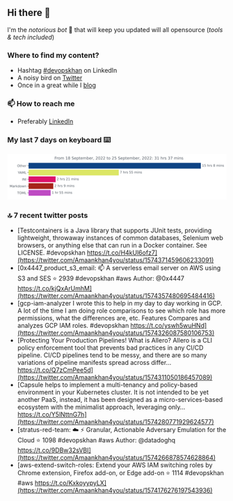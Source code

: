 <!--- [![Hits](https://hits.seeyoufarm.com/api/count/incr/badge.svg?url=https%3A%2F%2Fgithub.com%2Fakhan4u%2Fhit-counter&count_bg=%2379C83D&title_bg=%23555555&icon=&icon_color=%23E7E7E7&title=visits&edge_flat=false)](https://hits.seeyoufarm.com) --->

## Hi there 👋

I'm the _notorious bot_ 🤣 that will keep you updated will all opensource (_tools & tech included_) 

### Where to find my content?

* Hashtag [#devopskhan](https://www.linkedin.com/feed/hashtag/devopskhan) on LinkedIn
* A noisy bird on [Twitter](https://twitter.com/Amaankhan4you)
* Once in a great while I [blog](https://linuxparrot.com) 


### 📫 **How to reach me**

* Preferably [LinkedIn](https://www.linkedin.com/in/amaan-khan-linux-ninja)

### My last 7 days on keyboard ⌨️

<img src="https://github.com/akhan4u/akhan4u/blob/main/images/stat.svg" alt="Amaan's Wakatime Activity!"/>

### 🔝 7 recent twitter posts
<!-- DEVDOJO:START -->
- [Testcontainers is a Java library that supports JUnit tests, providing lightweight, throwaway instances of common databases, Selenium web browsers, or anything else that can run in a Docker container. See LICENSE. #devopskhan https://t.co/H4kUl6ofz7](https://twitter.com/Amaankhan4you/status/1574371459606233091)
- [0x4447_product_s3_email: 📫 A serverless email server on AWS using S3 and SES
⭐️ 2939
#devopskhan #aws
Author: @0x4447
https://t.co/kjQxArUmhM](https://twitter.com/Amaankhan4you/status/1574357480695484416)
- [gcp-iam-analyzer I wrote this to help in my day to day working in GCP. A lot of the time I am doing role comparisons to see which role has more permissions, what the differences are, etc. Features Compares and analyzes GCP IAM roles. #devopskhan https://t.co/yswh5wuHNd](https://twitter.com/Amaankhan4you/status/1574326087580106753)
- [Protecting Your Production Pipelines! What is Allero? Allero is a CLI policy enforcement tool that prevents bad practices in any CI/CD pipeline. CI/CD pipelines tend to be messy, and there are so many variations of pipeline manifests spread across differ… https://t.co/Q7zCmPee5d](https://twitter.com/Amaankhan4you/status/1574311050186457089)
- [Capsule helps to implement a multi-tenancy and policy-based environment in your Kubernetes cluster. It is not intended to be yet another PaaS, instead, it has been designed as a micro-services-based ecosystem with the minimalist approach, leveraging only… https://t.co/Y5lNttnG7h](https://twitter.com/Amaankhan4you/status/1574280771929624577)
- [stratus-red-team: :cloud: :zap: Granular, Actionable Adversary Emulation for the Cloud
⭐️ 1098
#devopskhan #aws
Author: @datadoghq
https://t.co/9DBw32sVBI](https://twitter.com/Amaankhan4you/status/1574266878574628864)
- [aws-extend-switch-roles: Extend your AWS IAM switching roles by Chrome extension, Firefox add-on, or Edge add-on
⭐️ 1114
#devopskhan #aws
https://t.co/KxkoyypyLX](https://twitter.com/Amaankhan4you/status/1574176276197543936)
<!-- DEVDOJO:END -->

<!-- ![Amaan's GitHub stats](https://github-readme-stats.vercel.app/api?username=akhan4u&count_private=true&show_icons=true&hide=contribs) -->
